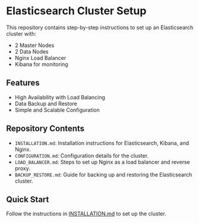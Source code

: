 # Elasticsearch Cluster Setup

This repository contains step-by-step instructions to set up an Elasticsearch cluster with:
- 2 Master Nodes
- 2 Data Nodes
- Nginx Load Balancer
- Kibana for monitoring

## Features
- High Availability with Load Balancing
- Data Backup and Restore
- Simple and Scalable Configuration

## Repository Contents
- `INSTALLATION.md`: Installation instructions for Elasticsearch, Kibana, and Nginx.
- `CONFIGURATION.md`: Configuration details for the cluster.
- `LOAD_BALANCER.md`: Steps to set up Nginx as a load balancer and reverse proxy.
- `BACKUP_RESTORE.md`: Guide for backing up and restoring the Elasticsearch cluster.

## Quick Start
Follow the instructions in [INSTALLATION.md](INSTALLATION.md) to set up the cluster.

